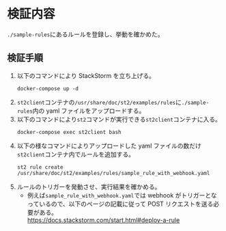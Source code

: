 # 検証内容

`./sample-rules`にあるルールを登録し、挙動を確かめた。

## 検証手順

1. 以下のコマンドにより StackStorm を立ち上げる。
   ```shell
   docker-compose up -d
   ```
1. `st2client`コンテナの`/usr/share/doc/st2/examples/rules`に`./sample-rules`内の yaml ファイルをアップロードする。
1. 以下のコマンドにより`st2`コマンドが実行できる`st2client`コンテナに入る。
   ```shell
   docker-compose exec st2client bash
   ```
1. 以下の様なコマンドによりアップロードした yaml ファイルの数だけ`st2client`コンテナ内でルールを追加する。
   ```shell
   st2 rule create /usr/share/doc/st2/examples/rules/sample_rule_with_webhook.yaml
   ```
1. ルールのトリガーを発動させ、実行結果を確かめる。
   - 例えば`sample_rule_with_webhook.yaml`では webhook がトリガーとなっているので、以下のページの記載に従って POST リクエストを送る必要がある。<br>
     https://docs.stackstorm.com/start.html#deploy-a-rule
